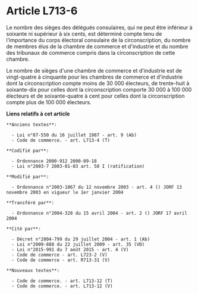 # Article L713-6

Le nombre des sièges des délégués consulaires, qui ne peut être inférieur à soixante ni supérieur à six cents, est déterminé
compte tenu de l'importance du corps électoral consulaire de la circonscription, du nombre de membres élus de la chambre de
commerce et d'industrie et du nombre des tribunaux de commerce compris dans la circonscription de cette chambre.

Le nombre de sièges d'une chambre de commerce et d'industrie est de vingt-quatre à cinquante pour les chambres de commerce et
d'industrie dont la circonscription compte moins de 30 000 électeurs, de trente-huit à soixante-dix pour celles dont la
circonscription comporte 30 000 à 100 000 électeurs et de soixante-quatre à cent pour celles dont la circonscription compte
plus de 100 000 électeurs.

**Liens relatifs à cet article**

	**Anciens textes**:

	  - Loi n°87-550 du 16 juillet 1987 - art. 9 (Ab)
	  - Code de commerce. - art. L713-4 (T)

	**Codifié par**:

	  - Ordonnance 2000-912 2000-09-18
	  - Loi n°2003-7 2003-01-03 art. 50 I (ratification)

	**Modifié par**:

	  - Ordonnance n°2003-1067 du 12 novembre 2003 - art. 4 () JORF 13 novembre 2003 en vigueur le 1er janvier 2004

	**Transféré par**:

	  - Ordonnance n°2004-328 du 15 avril 2004 - art. 2 () JORF 17 avril 2004

	**Cité par**:

	  - Décret n°2004-799 du 29 juillet 2004 - art. 1 (Ab)
	  - Loi n°2009-888 du 22 juillet 2009 - art. 35 (VD)
	  - Loi n°2015-991 du 7 août 2015 - art. 4 (V)
	  - Code de commerce - art. L723-2 (V)
	  - Code de commerce - art. R713-31 (V)

	**Nouveaux textes**:

	  - Code de commerce. - art. L713-12 (T)
	  - Code de commerce. - art. L713-12 (V)
